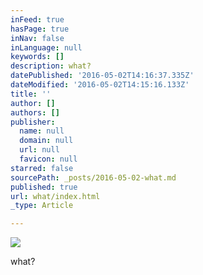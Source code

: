 ```yaml
---
inFeed: true
hasPage: true
inNav: false
inLanguage: null
keywords: []
description: what?
datePublished: '2016-05-02T14:16:37.335Z'
dateModified: '2016-05-02T14:15:16.133Z'
title: ''
author: []
authors: []
publisher:
  name: null
  domain: null
  url: null
  favicon: null
starred: false
sourcePath: _posts/2016-05-02-what.md
published: true
url: what/index.html
_type: Article

---
```

![](https://the-grid-user-content.s3-us-west-2.amazonaws.com/95905050-4217-4026-9b93-0e272aa383fa.jpg)

what?